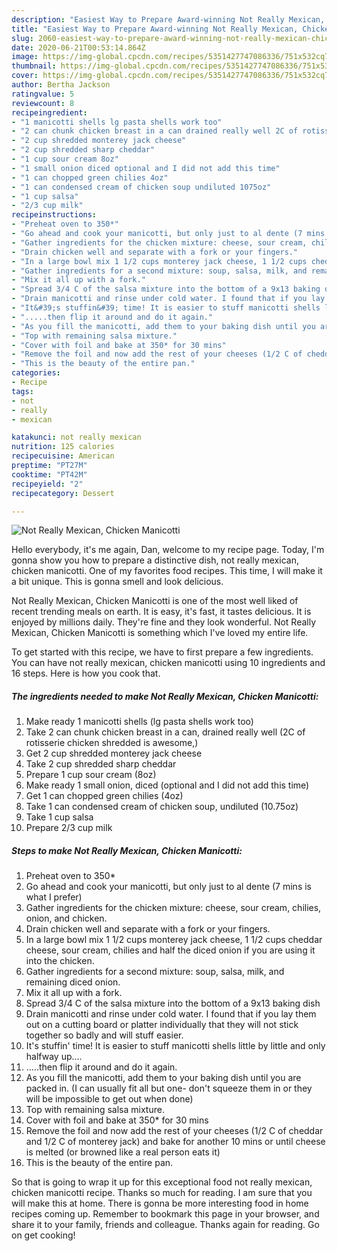 ```yaml
---
description: "Easiest Way to Prepare Award-winning Not Really Mexican, Chicken Manicotti"
title: "Easiest Way to Prepare Award-winning Not Really Mexican, Chicken Manicotti"
slug: 2060-easiest-way-to-prepare-award-winning-not-really-mexican-chicken-manicotti
date: 2020-06-21T00:53:14.864Z
image: https://img-global.cpcdn.com/recipes/5351427747086336/751x532cq70/not-really-mexican-chicken-manicotti-recipe-main-photo.jpg
thumbnail: https://img-global.cpcdn.com/recipes/5351427747086336/751x532cq70/not-really-mexican-chicken-manicotti-recipe-main-photo.jpg
cover: https://img-global.cpcdn.com/recipes/5351427747086336/751x532cq70/not-really-mexican-chicken-manicotti-recipe-main-photo.jpg
author: Bertha Jackson
ratingvalue: 5
reviewcount: 8
recipeingredient:
- "1 manicotti shells lg pasta shells work too"
- "2 can chunk chicken breast in a can drained really well 2C of rotisserie chicken shredded is awesome"
- "2 cup shredded monterey jack cheese"
- "2 cup shredded sharp cheddar"
- "1 cup sour cream 8oz"
- "1 small onion diced optional and I did not add this time"
- "1 can chopped green chilies 4oz"
- "1 can condensed cream of chicken soup undiluted 1075oz"
- "1 cup salsa"
- "2/3 cup milk"
recipeinstructions:
- "Preheat oven to 350*"
- "Go ahead and cook your manicotti, but only just to al dente (7 mins is what I prefer)"
- "Gather ingredients for the chicken mixture: cheese, sour cream, chilies, onion, and chicken."
- "Drain chicken well and separate with a fork or your fingers."
- "In a large bowl mix 1 1/2 cups monterey jack cheese, 1 1/2 cups cheddar cheese, sour cream, chilies and half the diced onion if you are using it into the chicken."
- "Gather ingredients for a second mixture: soup, salsa, milk, and remaining diced onion."
- "Mix it all up with a fork."
- "Spread 3/4 C of the salsa mixture into the bottom of a 9x13 baking dish"
- "Drain manicotti and rinse under cold water. I found that if you lay them out on a cutting board or platter individually that they will not stick together so badly and will stuff easier."
- "It&#39;s stuffin&#39; time! It is easier to stuff manicotti shells little by little and only halfway up...."
- ".....then flip it around and do it again."
- "As you fill the manicotti, add them to your baking dish until you are packed in. (I can usually fit all but one- don&#39;t squeeze them in or they will be impossible to get out when done)"
- "Top with remaining salsa mixture."
- "Cover with foil and bake at 350* for 30 mins"
- "Remove the foil and now add the rest of your cheeses (1/2 C of cheddar and 1/2 C of monterey jack) and bake for another 10 mins or until cheese is melted (or browned like a real person eats it)"
- "This is the beauty of the entire pan."
categories:
- Recipe
tags:
- not
- really
- mexican

katakunci: not really mexican 
nutrition: 125 calories
recipecuisine: American
preptime: "PT27M"
cooktime: "PT42M"
recipeyield: "2"
recipecategory: Dessert

---
```



![Not Really Mexican, Chicken Manicotti](https://img-global.cpcdn.com/recipes/5351427747086336/751x532cq70/not-really-mexican-chicken-manicotti-recipe-main-photo.jpg)

Hello everybody, it's me again, Dan, welcome to my recipe page. Today, I'm gonna show you how to prepare a distinctive dish, not really mexican, chicken manicotti. One of my favorites food recipes. This time, I will make it a bit unique. This is gonna smell and look delicious.



Not Really Mexican, Chicken Manicotti is one of the most well liked of recent trending meals on earth. It is easy, it's fast, it tastes delicious. It is enjoyed by millions daily. They're fine and they look wonderful. Not Really Mexican, Chicken Manicotti is something which I've loved my entire life.


To get started with this recipe, we have to first prepare a few ingredients. You can have not really mexican, chicken manicotti using 10 ingredients and 16 steps. Here is how you cook that.

<!--inarticleads1-->

##### The ingredients needed to make Not Really Mexican, Chicken Manicotti:

1. Make ready 1 manicotti shells (lg pasta shells work too)
1. Take 2 can chunk chicken breast in a can, drained really well (2C of rotisserie chicken shredded is awesome,)
1. Get 2 cup shredded monterey jack cheese
1. Take 2 cup shredded sharp cheddar
1. Prepare 1 cup sour cream (8oz)
1. Make ready 1 small onion, diced (optional and I did not add this time)
1. Get 1 can chopped green chilies (4oz)
1. Take 1 can condensed cream of chicken soup, undiluted (10.75oz)
1. Take 1 cup salsa
1. Prepare 2/3 cup milk




<!--inarticleads2-->

##### Steps to make Not Really Mexican, Chicken Manicotti:

1. Preheat oven to 350*
1. Go ahead and cook your manicotti, but only just to al dente (7 mins is what I prefer)
1. Gather ingredients for the chicken mixture: cheese, sour cream, chilies, onion, and chicken.
1. Drain chicken well and separate with a fork or your fingers.
1. In a large bowl mix 1 1/2 cups monterey jack cheese, 1 1/2 cups cheddar cheese, sour cream, chilies and half the diced onion if you are using it into the chicken.
1. Gather ingredients for a second mixture: soup, salsa, milk, and remaining diced onion.
1. Mix it all up with a fork.
1. Spread 3/4 C of the salsa mixture into the bottom of a 9x13 baking dish
1. Drain manicotti and rinse under cold water. I found that if you lay them out on a cutting board or platter individually that they will not stick together so badly and will stuff easier.
1. It&#39;s stuffin&#39; time! It is easier to stuff manicotti shells little by little and only halfway up....
1. .....then flip it around and do it again.
1. As you fill the manicotti, add them to your baking dish until you are packed in. (I can usually fit all but one- don&#39;t squeeze them in or they will be impossible to get out when done)
1. Top with remaining salsa mixture.
1. Cover with foil and bake at 350* for 30 mins
1. Remove the foil and now add the rest of your cheeses (1/2 C of cheddar and 1/2 C of monterey jack) and bake for another 10 mins or until cheese is melted (or browned like a real person eats it)
1. This is the beauty of the entire pan.




So that is going to wrap it up for this exceptional food not really mexican, chicken manicotti recipe. Thanks so much for reading. I am sure that you will make this at home. There is gonna be more interesting food in home recipes coming up. Remember to bookmark this page in your browser, and share it to your family, friends and colleague. Thanks again for reading. Go on get cooking!

